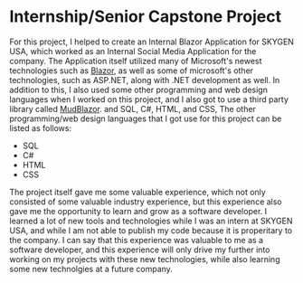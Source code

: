 # Internship/Senior Capstone Project

For this project, I helped to create an Internal Blazor Application for SKYGEN USA, which worked as an Internal Social Media Application for the company. The Application itself utilized many of Microsoft's newest technologies such as [Blazor](https://dotnet.microsoft.com/en-us/apps/aspnet/web-apps/blazor), as well as some of microsoft's other technologies, such as ASP.NET, along with .NET development as well. In addition to this, I also used some other programming and web design languages when I worked on this project, and I also got to use a third party library called [MudBlazor](https://mudblazor.com/). and SQL, C#, HTML, and CSS, The other programming/web design languages that I got use for this project can be listed as follows:

* SQL
* C#
* HTML
* CSS

The project itself gave me some valuable experience, which not only consisted of some valuable industry experience, but this experience also gave me the opportunity to learn and grow as a software developer. I learned a lot of new tools and technologies while I was an intern at SKYGEN USA, and while I am not able to publish my code because it is properitary to the company. I can say that this experience was valuable to me as a software developer, and this experience will only drive my further into working on my projects with these new technologies, while also learning some new technolgies at a future company. 
